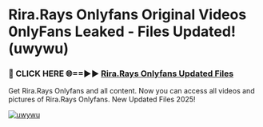 # Rira.Rays Onlyfans Original Videos 0nlyFans Leaked - Files Updated! (uwywu)

<h3>🔴 CLICK HERE 🌐==►► <a href="https://tinyurl.com/2jnfzry5" rel="nofollow">Rira.Rays Onlyfans Updated Files</a></h3>

Get Rira.Rays Onlyfans and all content. Now you can access all videos and pictures of Rira.Rays Onlyfans. New Updated Files 2025!

[![uwywu](https://i.imgur.com/GyGTBgg.gif)](https://tinyurl.com/2jnfzry5)

